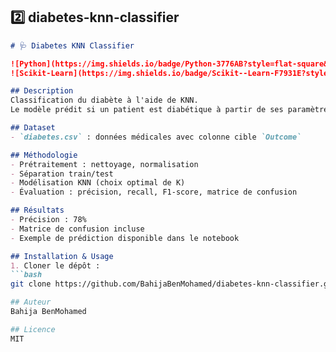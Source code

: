 
## 2️⃣ diabetes-knn-classifier 

```markdown
# 🩺 Diabetes KNN Classifier

![Python](https://img.shields.io/badge/Python-3776AB?style=flat-square&logo=python)
![Scikit-Learn](https://img.shields.io/badge/Scikit--Learn-F7931E?style=flat-square&logo=scikit-learn)

## Description
Classification du diabète à l'aide de KNN.  
Le modèle prédit si un patient est diabétique à partir de ses paramètres médicaux.

## Dataset
- `diabetes.csv` : données médicales avec colonne cible `Outcome`

## Méthodologie
- Prétraitement : nettoyage, normalisation  
- Séparation train/test  
- Modélisation KNN (choix optimal de K)  
- Évaluation : précision, recall, F1-score, matrice de confusion  

## Résultats
- Précision : 78%  
- Matrice de confusion incluse  
- Exemple de prédiction disponible dans le notebook

## Installation & Usage
1. Cloner le dépôt :
```bash
git clone https://github.com/BahijaBenMohamed/diabetes-knn-classifier.git

## Auteur
Bahija BenMohamed

## Licence
MIT
